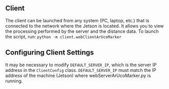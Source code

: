 ## Client
The client can be launched from any system (PC, laptop, etc.) that is connected to the network where the Jetson is located. It allows you to view the processing performed by the server and the distance data.
To launch the script, run: `python -m client.webClientArUcoMarker`

## Configuring Client Settings
It may be necessary to modify `DEFAULT_SERVER_IP`, which is the server IP address in the `ClientConfig` class. `DEFAULT_SERVER_IP` must match the IP address of the machine (Jetson) where webServerArUcoMarker.py is running.
